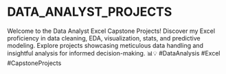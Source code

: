 # DATA_ANALYST_PROJECTS
Welcome to the Data Analyst Excel Capstone Projects! Discover my Excel proficiency in data cleaning, EDA, visualization, stats, and predictive modeling. Explore projects showcasing meticulous data handling and insightful analysis for informed decision-making. 📊💡 #DataAnalysis #Excel #CapstoneProjects
